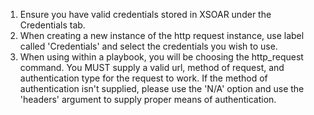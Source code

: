 1. Ensure you have valid credentials stored in XSOAR under the Credentials tab.
2. When creating a new instance of the http request instance, use label called 'Credentials' and select the credentials you wish to use.
3. When using within a playbook, you will be choosing the http_request command. 
You MUST supply a valid url, method of request, and authentication type for the request to work. If the method of authentication isn't supplied, please use the 'N/A' option and use the 'headers' argument to supply proper means of authentication.